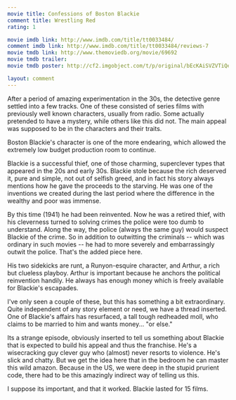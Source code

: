 ```yaml
---
movie title: Confessions of Boston Blackie
comment title: Wrestling Red
rating: 1

movie imdb link: http://www.imdb.com/title/tt0033484/
comment imdb link: http://www.imdb.com/title/tt0033484/reviews-7
movie tmdb link: http://www.themoviedb.org/movie/69692
movie tmdb trailer: 
movie tmdb poster: http://cf2.imgobject.com/t/p/original/bEcKAiSVZVTiQeaFdNK90Lj5xQZ.jpg

layout: comment
---
```


After a period of amazing experimentation in the 30s, the detective genre settled into a few tracks. One of these consisted of series films with previously well known characters, usually from radio. Some actually pretended to have a mystery, while others like this did not. The main appeal was supposed to be in the characters and their traits. 

Boston Blackie's character is one of the more endearing, which allowed the extremely low budget production room to continue.

Blackie is a successful thief, one of those charming, superclever types that appeared in the 20s and early 30s. Blackie stole because the rich deserved it, pure and simple, not out of selfish greed, and in fact his story always mentions how he gave the proceeds to the starving. He was one of the inventions we created during the last period where the difference in the wealthy and poor was immense.

By this time (1941) he had been reinvented. Now he was a retired thief, with his cleverness turned to solving crimes the police were too dumb to understand. Along the way, the police (always the same guy) would suspect Blackie of the crime. So in addition to outwitting the criminals -- which was ordinary in such movies -- he had to more severely and embarrassingly outwit the police. That's the added piece here.

His two sidekicks are runt, a Runyon-esquire character, and Arthur, a rich but clueless playboy. Arthur is important because he anchors the political reinvention handily. He always has enough money which is freely available for Blackie's escapades.

I've only seen a couple of these, but this has something a bit extraordinary. Quite independent of any story element or need, we have a thread inserted. One of Blackie's affairs has resurfaced, a tall tough redheaded moll, who claims to be married to him and wants money... "or else."

Its a strange episode, obviously inserted to tell us something about Blackie that is expected to build his appeal and thus the franchise. He's a wisecracking guy clever guy who (almost) never resorts to violence. He's slick and chatty. But we get the idea here that in the bedroom he can master this wild amazon. Because in the US, we were deep in the stupid prurient code, there had to be this amazingly indirect way of telling us this.

I suppose its important, and that it worked. Blackie lasted for 15 films.